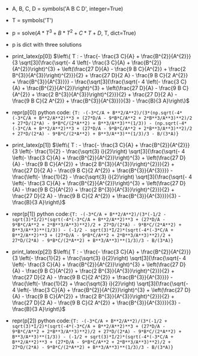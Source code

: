 - A, B, C, D = symbols('A B C D', integer=True)
- T = symbols('T')
- p = solve($A*T^3 +B*T^2 + C*T + D$, T, dict=True)
- p is dict with three solutions
- print_latex(p[0])
$\left\{ T : - \frac{- \frac{3 C}{A} + \frac{B^{2}}{A^{2}}}{3 \sqrt[3]{\frac{\sqrt{- 4 \left(- \frac{3 C}{A} + \frac{B^{2}}{A^{2}}\right)^{3} + \left(\frac{27 D}{A} - \frac{9 B C}{A^{2}} + \frac{2 B^{3}}{A^{3}}\right)^{2}}}{2} + \frac{27 D}{2 A} - \frac{9 B C}{2 A^{2}} + \frac{B^{3}}{A^{3}}}} - \frac{\sqrt[3]{\frac{\sqrt{- 4 \left(- \frac{3 C}{A} + \frac{B^{2}}{A^{2}}\right)^{3} + \left(\frac{27 D}{A} - \frac{9 B C}{A^{2}} + \frac{2 B^{3}}{A^{3}}\right)^{2}}}{2} + \frac{27 D}{2 A} - \frac{9 B C}{2 A^{2}} + \frac{B^{3}}{A^{3}}}}{3} - \frac{B}{3 A}\right\}$
- repr(p[0])
python code: `{T: -(-3*C/A + B**2/A**2)/(3*(np.sqrt(-4*(-3*C/A + B**2/A**2)**3 + (27*D/A - 9*B*C/A**2 + 2*B**3/A**3)**2)/2 + 27*D/(2*A) - 9*B*C/(2*A**2) + B**3/A**3)**(1/3)) - (np.sqrt(-4*(-3*C/A + B**2/A**2)**3 + (27*D/A - 9*B*C/A**2 + 2*B**3/A**3)**2)/2 + 27*D/(2*A) - 9*B*C/(2*A**2) + B**3/A**3)**(1/3)/3 - B/(3*A)}`

- print_latex(p[1])
$\left\{ T : - \frac{- \frac{3 C}{A} + \frac{B^{2}}{A^{2}}}{3 \left(- \frac{1}{2} - \frac{\sqrt{3} i}{2}\right) \sqrt[3]{\frac{\sqrt{- 4 \left(- \frac{3 C}{A} + \frac{B^{2}}{A^{2}}\right)^{3} + \left(\frac{27 D}{A} - \frac{9 B C}{A^{2}} + \frac{2 B^{3}}{A^{3}}\right)^{2}}}{2} + \frac{27 D}{2 A} - \frac{9 B C}{2 A^{2}} + \frac{B^{3}}{A^{3}}}} - \frac{\left(- \frac{1}{2} - \frac{\sqrt{3} i}{2}\right) \sqrt[3]{\frac{\sqrt{- 4 \left(- \frac{3 C}{A} + \frac{B^{2}}{A^{2}}\right)^{3} + \left(\frac{27 D}{A} - \frac{9 B C}{A^{2}} + \frac{2 B^{3}}{A^{3}}\right)^{2}}}{2} + \frac{27 D}{2 A} - \frac{9 B C}{2 A^{2}} + \frac{B^{3}}{A^{3}}}}{3} - \frac{B}{3 A}\right\}$
- repr(p[1])
python code:`{T: -(-3*C/A + B**2/A**2)/(3*(-1/2 - sqrt(3)*I/2)*(sqrt(-4*(-3*C/A + B**2/A**2)**3 + (27*D/A - 9*B*C/A**2 + 2*B**3/A**3)**2)/2 + 27*D/(2*A) - 9*B*C/(2*A**2) + B**3/A**3)**(1/3)) - (-1/2 - sqrt(3)*I/2)*(sqrt(-4*(-3*C/A + B**2/A**2)**3 + (27*D/A - 9*B*C/A**2 + 2*B**3/A**3)**2)/2 + 27*D/(2*A) - 9*B*C/(2*A**2) + B**3/A**3)**(1/3)/3 - B/(3*A)}`
 
- print_latex(p[2])
$\left\{ T : - \frac{- \frac{3 C}{A} + \frac{B^{2}}{A^{2}}}{3 \left(- \frac{1}{2} + \frac{\sqrt{3} i}{2}\right) \sqrt[3]{\frac{\sqrt{- 4 \left(- \frac{3 C}{A} + \frac{B^{2}}{A^{2}}\right)^{3} + \left(\frac{27 D}{A} - \frac{9 B C}{A^{2}} + \frac{2 B^{3}}{A^{3}}\right)^{2}}}{2} + \frac{27 D}{2 A} - \frac{9 B C}{2 A^{2}} + \frac{B^{3}}{A^{3}}}} - \frac{\left(- \frac{1}{2} + \frac{\sqrt{3} i}{2}\right) \sqrt[3]{\frac{\sqrt{- 4 \left(- \frac{3 C}{A} + \frac{B^{2}}{A^{2}}\right)^{3} + \left(\frac{27 D}{A} - \frac{9 B C}{A^{2}} + \frac{2 B^{3}}{A^{3}}\right)^{2}}}{2} + \frac{27 D}{2 A} - \frac{9 B C}{2 A^{2}} + \frac{B^{3}}{A^{3}}}}{3} - \frac{B}{3 A}\right\}$
- repr(p[2])
python code:`{T: -(-3*C/A + B**2/A**2)/(3*(-1/2 + sqrt(3)*I/2)*(sqrt(-4*(-3*C/A + B**2/A**2)**3 + (27*D/A - 9*B*C/A**2 + 2*B**3/A**3)**2)/2 + 27*D/(2*A) - 9*B*C/(2*A**2) + B**3/A**3)**(1/3)) - (-1/2 + sqrt(3)*I/2)*(sqrt(-4*(-3*C/A + B**2/A**2)**3 + (27*D/A - 9*B*C/A**2 + 2*B**3/A**3)**2)/2 + 27*D/(2*A) - 9*B*C/(2*A**2) + B**3/A**3)**(1/3)/3 - B/(3*A)}`